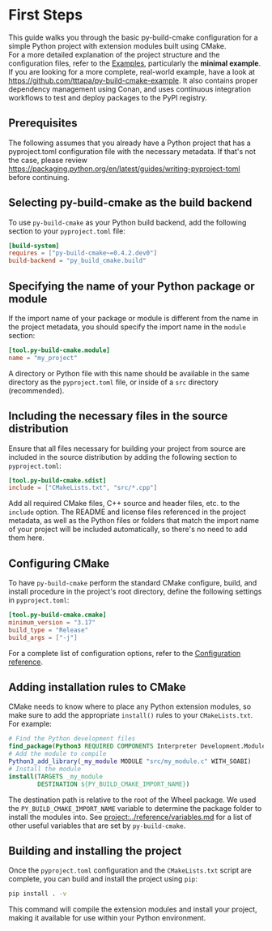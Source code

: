 # First Steps

This guide walks you through the basic py-build-cmake configuration for a
simple Python project with extension modules built using CMake.  
For a more detailed explanation of the project structure and the configuration
files, refer to the [Examples](<project:../examples/index.rst>), particularly
the **minimal example**. If you are looking for a more complete, real-world
example, have a look at <https://github.com/tttapa/py-build-cmake-example>.
It also contains proper dependency management using Conan, and uses
continuous integration workflows to test and deploy packages to the PyPI registry.

## Prerequisites

The following assumes that you already have a Python project that has a
pyproject.toml configuration file with the necessary metadata. If that's not the
case, please review <https://packaging.python.org/en/latest/guides/writing-pyproject-toml>
before continuing.

## Selecting py-build-cmake as the build backend

To use `py-build-cmake` as your Python build backend, add the following section to your `pyproject.toml` file:

```toml
[build-system]
requires = ["py-build-cmake~=0.4.2.dev0"]
build-backend = "py_build_cmake.build"
```

## Specifying the name of your Python package or module

If the import name of your package or module is different from the name in the
project metadata, you should specify the import name in the `module` section:

```toml
[tool.py-build-cmake.module]
name = "my_project"
```
A directory or Python file with this name should be available in the same
directory as the `pyproject.toml` file, or inside of a `src` directory
(recommended).

## Including the necessary files in the source distribution

Ensure that all files necessary for building your project from source are
included in the source distribution by adding the following section to `pyproject.toml`:

```toml
[tool.py-build-cmake.sdist]
include = ["CMakeLists.txt", "src/*.cpp"]
```
Add all required CMake files, C++ source and header files, etc. to the `include`
option.
The README and license files referenced in the project metadata, as well as the
Python files or folders that match the import name of your project will be
included automatically, so there's no need to add them here.

## Configuring CMake

To have `py-build-cmake` perform the standard CMake configure, build, and install
procedure in the project's root directory, define the following settings in `pyproject.toml`:

```toml
[tool.py-build-cmake.cmake]
minimum_version = "3.17"
build_type = "Release"
build_args = ["-j"]
```

For a complete list of configuration options, refer to the [Configuration reference](<project:../reference/config.md>).

## Adding installation rules to CMake

CMake needs to know where to place any Python extension modules, so make sure to
add the appropriate `install()` rules to your `CMakeLists.txt`. For example:

```cmake
# Find the Python development files
find_package(Python3 REQUIRED COMPONENTS Interpreter Development.Module)
# Add the module to compile
Python3_add_library(_my_module MODULE "src/my_module.c" WITH_SOABI)
# Install the module
install(TARGETS _my_module
        DESTINATION ${PY_BUILD_CMAKE_IMPORT_NAME})
```

The destination path is relative to the root of the Wheel package. We used the
`PY_BUILD_CMAKE_IMPORT_NAME` variable to determine the package folder to install
the modules into. See <project:../reference/variables.md> for a list of other
useful variables that are set by `py-build-cmake`.

## Building and installing the project

Once the `pyproject.toml` configuration and the `CMakeLists.txt` script are
complete, you can build and install the project using `pip`:

```sh
pip install . -v
```

This command will compile the extension modules and install your project,
making it available for use within your Python environment.
